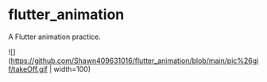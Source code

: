 # flutter_animation

A Flutter animation practice.

![](https://github.com/Shawn409631016/flutter_animation/blob/main/pic%26gif/takeOff.gif | width=100)